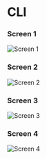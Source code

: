 # CLI
### Screen 1 [](https://i.ibb.co/ZdJgzs2/Screen-1.png)
![Screen 1](https://i.ibb.co/ZdJgzs2/Screen-1.png)
### Screen 2
![Screen 2](https://i.ibb.co/NTgMJMF/Screen-2.png)
### Screen 3
![Screen 3](https://i.ibb.co/VmcRRvd/Screen-3.png)
### Screen 4
![Screen 4](https://i.ibb.co/0ynDh3W/Screen-4.png)

